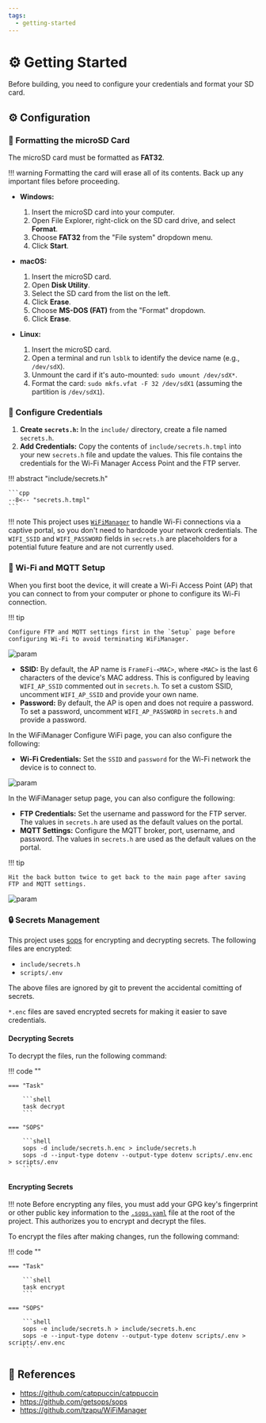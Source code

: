 ```yaml
---
tags:
  - getting-started
---
```

# :gear: Getting Started

Before building, you need to configure your credentials and format your SD card.

## :gear: Configuration

### :floppy_disk: Formatting the microSD Card

The microSD card must be formatted as **FAT32**.

!!! warning
    Formatting the card will erase all of its contents. Back up any important files before proceeding.

- **Windows:**
    1.  Insert the microSD card into your computer.
    2.  Open File Explorer, right-click on the SD card drive, and select **Format**.
    3.  Choose **FAT32** from the "File system" dropdown menu.
    4.  Click **Start**.

- **macOS:**
    1.  Insert the microSD card.
    2.  Open **Disk Utility**.
    3.  Select the SD card from the list on the left.
    4.  Click **Erase**.
    5.  Choose **MS-DOS (FAT)** from the "Format" dropdown.
    6.  Click **Erase**.

- **Linux:**
    1.  Insert the microSD card.
    2.  Open a terminal and run `lsblk` to identify the device name (e.g., `/dev/sdX`).
    3.  Unmount the card if it's auto-mounted: `sudo umount /dev/sdX*`.
    4.  Format the card: `sudo mkfs.vfat -F 32 /dev/sdX1` (assuming the partition is `/dev/sdX1`).

### :key: Configure Credentials

1.  **Create `secrets.h`:** In the `include/` directory, create a file named `secrets.h`.
2.  **Add Credentials:** Copy the contents of `include/secrets.h.tmpl` into your new `secrets.h` file and update the values. This file contains the credentials for the Wi-Fi Manager Access Point and the FTP server.

!!! abstract "include/secrets.h"

    ```cpp
    --8<-- "secrets.h.tmpl"
    ```
    
!!! note
    This project uses [`WiFiManager`][1] to handle Wi-Fi connections via a captive portal, so you don't need to hardcode your network credentials. The `WIFI_SSID` and `WIFI_PASSWORD` fields in `secrets.h` are placeholders for a potential future feature and are not currently used.

### :satellite: Wi-Fi and MQTT Setup

When you first boot the device, it will create a Wi-Fi Access Point (AP) that you can connect to from your computer or phone to configure its Wi-Fi connection.

!!! tip

    Configure FTP and MQTT settings first in the `Setup` page before configuring Wi-Fi to avoid terminating WiFiManager.

![param](./assets/images/main.png)

-   **SSID:** By default, the AP name is `FrameFi-<MAC>`, where `<MAC>` is the last 6 characters of the device's MAC address. This is configured by leaving `WIFI_AP_SSID` commented out in `secrets.h`. To set a custom SSID, uncomment `WIFI_AP_SSID` and provide your own name.
-   **Password:** By default, the AP is open and does not require a password. To set a password, uncomment `WIFI_AP_PASSWORD` in `secrets.h` and provide a password.

In the WiFiManager Configure WiFi page, you can also configure the following:

- **Wi-Fi Credentials:** Set the `SSID` and `password` for the Wi-Fi network the device is to connect to. 

![param](./assets/images/wifi.png)

In the WiFiManager setup page, you can also configure the following:

- **FTP Credentials:** Set the username and password for the FTP server. The values in `secrets.h` are used as the default values on the portal.
- **MQTT Settings:** Configure the MQTT broker, port, username, and password. The values in `secrets.h` are used as the default values on the portal.

!!! tip

    Hit the back button twice to get back to the main page after saving FTP and MQTT settings.
    
![param](./assets/images/param.png)

### :lock: Secrets Management

This project uses [sops][2] for encrypting and decrypting secrets. The following files are encrypted:

- `include/secrets.h`
- `scripts/.env`

The above files are ignored by git to prevent the accidental comitting of secrets.

`*.enc` files are saved encrypted secrets for making it easier to save credentials.

#### Decrypting Secrets

To decrypt the files, run the following command:

!!! code ""

    === "Task"
    
        ```shell
        task decrypt
        ```
        
    === "SOPS"
    
        ```shell
        sops -d include/secrets.h.enc > include/secrets.h
        sops -d --input-type dotenv --output-type dotenv scripts/.env.enc > scripts/.env
        ```

#### Encrypting Secrets

!!! note
    Before encrypting any files, you must add your GPG key's fingerprint or other public key information to the [`.sops.yaml`][3] file at the root of the project. This authorizes you to encrypt and decrypt the files.

To encrypt the files after making changes, run the following command:

!!! code ""

    === "Task"
    
        ```shell
        task encrypt
        ```
        
    === "SOPS"
    
        ```shell
        sops -e include/secrets.h > include/secrets.h.enc
        sops -e --input-type dotenv --output-type dotenv scripts/.env > scripts/.env.enc
        ```

## :link: References

- <https://github.com/catppuccin/catppuccin>
- <https://github.com/getsops/sops>
- <https://github.com/tzapu/WiFiManager>

[1]: <https://github.com/tzapu/WiFiManager>
[2]: <https://github.com/getsops/sops>
[3]: <https://getsops.io/docs/#using-sopsyaml-conf-to-select-kms-pgp-and-age-for-new-files>
